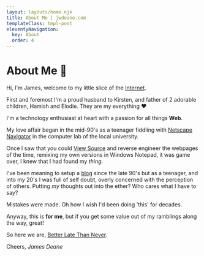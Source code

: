 ```yaml
---
layout: layouts/home.njk
title: About Me | jwdeane.com
templateClass: tmpl-post
eleventyNavigation:
  key: About
  order: 4
---
```


# About Me 👋

Hi, I'm James, welcome to my little slice of the [Internet](https://en.wikipedia.org/wiki/Internet).

First and foremost I'm a proud husband to Kirsten, and father of 2 adorable children, Hamish and Elodie. They are my everything ❤️

I'm a technology enthusiast at heart with a passion for all things **Web**.

My love affair began in the mid-90's as a teenager fiddling with [Netscape Navigator](https://en.wikipedia.org/wiki/Netscape_Navigator) in the computer lab of the local university.

Once I saw that you could [View Source](https://web.archive.org/web/20000201105429/http://www.shirky.com/writings/view_source.html) and reverse engineer the webpages of the time, remixing my own versions in Windows Notepad, it was game over, I knew that I had found my _thing_.

I've been meaning to setup a [blog](https://en.wikipedia.org/wiki/Blog) since the late 90's but as a teenager, and into my 20's I was full of self doubt, overly concerned with the perception of others. Putting _my_ thoughts out into the ether? Who cares what I have to say?

Mistakes were made. Oh how I wish I'd been doing 'this' for decades.

Anyway, this is **for me**, but if you get some value out of my ramblings along the way, great!

So here we are, [Better Late Than Never](/).

Cheers, _James Deane_
